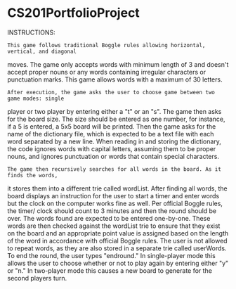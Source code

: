 # CS201PortfolioProject

INSTRUCTIONS:

	This game follows traditional Boggle rules allowing horizontal, vertical, and diagonal 
moves. The game only accepts words with  minimum length of 3 and doesn't accept proper nouns or any 
words containing irregular characters or punctuation marks. This game allows words with a maximum
of 30 letters. 

	After execution, the game asks the user to choose game between two game modes: single 
player or two player by entering either a "t" or an "s". The game then asks for the board size. 
The size should be entered as one number, for instance, if a 5 is entered, a 5x5 board will be 
printed. Then the game asks for the name of the dictionary file, which is expected to be a 
text file with each word separated by a new line. When reading in and storing the dictionary, 
the code ignores words with capital letters, assuming them to be proper nouns, and ignores 
punctuation or words that contain special characters. 

	The game then recursively searches for all words in the board. As it finds the words,
it stores them into a different trie called wordList. After finding all words, the board 
displays an instruction for the user to start a timer and enter words but the clock on the computer
works fine as well. Per official Boggle rules, the timer/ clock should count to 3 minutes and then
the round should be over. The words found are expected to be entered one-by-one. These words are
then checked against the wordList trie to ensure that they exist on the board and an appropriate 
point value is assigned based on the length of the word in accordance with official Boggle rules.
The user is not allowed to repeat words, as they are also stored in a separate trie called 
userWords. To end the round, the user types "endround." In single-player mode this allows the 
user to choose whether or not to play again by entering either "y" or "n." In two-player mode 
this causes a new board to generate for the second players turn. 
